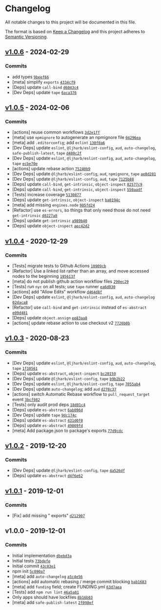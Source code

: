 # Changelog

All notable changes to this project will be documented in this file.

The format is based on [Keep a Changelog](https://keepachangelog.com/en/1.0.0/)
and this project adheres to [Semantic Versioning](https://semver.org/spec/v2.0.0.html).

## [v1.0.6](https://github.com/ljharb/side-channel/compare/v1.0.5...v1.0.6) - 2024-02-29

### Commits

- add types [`9beef66`](https://github.com/ljharb/side-channel/commit/9beef6643e6d717ea57bedabf86448123a7dd9e9)
- [meta]
	simplify `exports` [`4334cf9`](https://github.com/ljharb/side-channel/commit/4334cf9df654151504c383b62a2f9ebdc8d9d5ac)
- [Deps]
	update `call-bind` [`d6043c4`](https://github.com/ljharb/side-channel/commit/d6043c4d8f4d7be9037dd0f0419c7a2e0e39ec6a)
- [Dev Deps]
	update `tape` [`6aca376`](https://github.com/ljharb/side-channel/commit/6aca3761868dc8cd5ff7fd9799bf6b95e09a6eb0)

## [v1.0.5](https://github.com/ljharb/side-channel/compare/v1.0.4...v1.0.5) - 2024-02-06

### Commits

- [actions] reuse common
	workflows [`3d2e1ff`](https://github.com/ljharb/side-channel/commit/3d2e1ffd16dd6eaaf3e40ff57951f840d2d63c04)
- [meta] use `npmignore` to autogenerate an npmignore
	file [`04296ea`](https://github.com/ljharb/side-channel/commit/04296ea17d1544b0a5d20fd5bfb31aa4f6513eb9)
- [meta] add `.editorconfig`;
	add `eclint` [`130f0a6`](https://github.com/ljharb/side-channel/commit/130f0a6adbc04d385c7456a601d38344dce3d6a9)
- [Dev Deps]
	update `eslint`, `@ljharb/eslint-config`, `aud`, `auto-changelog`, `safe-publish-latest`, `tape` [`d480c2f`](https://github.com/ljharb/side-channel/commit/d480c2fbe757489ae9b4275491ffbcc3ac4725e9)
- [Dev Deps]
	update `eslint`, `@ljharb/eslint-config`, `aud`, `auto-changelog`, `tape` [`ecbe70e`](https://github.com/ljharb/side-channel/commit/ecbe70e53a418234081a77971fec1fdfae20c841)
- [actions] update rebase
	action [`75240b9`](https://github.com/ljharb/side-channel/commit/75240b9963b816e8846400d2287cb68f88c7fba7)
- [Dev Deps]
	update `@ljharb/eslint-config`, `aud`, `npmignore`, `tape` [`ae8d281`](https://github.com/ljharb/side-channel/commit/ae8d281572430099109870fd9430d2ca3f320b8d)
- [Dev Deps]
	update `@ljharb/eslint-config`, `aud`, `tape` [`7125b88`](https://github.com/ljharb/side-channel/commit/7125b885fd0eacad4fee9b073b72d14065ece278)
- [Deps]
	update `call-bind`, `get-intrinsic`, `object-inspect` [`82577c9`](https://github.com/ljharb/side-channel/commit/82577c9796304519139a570f82a317211b5f3b86)
- [Deps]
	update `call-bind`, `get-intrinsic`, `object-inspect` [`550aadf`](https://github.com/ljharb/side-channel/commit/550aadf20475a6081fd70304cc54f77259a5c8a8)
- [Tests] increase
	coverage [`5130877`](https://github.com/ljharb/side-channel/commit/5130877a7b27c862e64e6d1c12a178b28808859d)
- [Deps]
	update `get-intrinsic`, `object-inspect` [`ba0194c`](https://github.com/ljharb/side-channel/commit/ba0194c505b1a8a0427be14cadd5b8a46d4d01b8)
- [meta] add
	missing `engines.node` [`985fd24`](https://github.com/ljharb/side-channel/commit/985fd249663cb06617a693a94fe08cad12f5cb70)
- [Refactor] use `es-errors`, so things that only need those do not
	need `get-intrinsic` [`40227a8`](https://github.com/ljharb/side-channel/commit/40227a87b01709ad2c0eebf87eb4223a800099b9)
- [Deps]
	update `get-intrinsic` [`a989b40`](https://github.com/ljharb/side-channel/commit/a989b4024958737ae7be9fbffdeff2078f33a0fd)
- [Deps]
	update `object-inspect` [`aec42d2`](https://github.com/ljharb/side-channel/commit/aec42d2ec541a31aaa02475692c87d489237d9a3)

## [v1.0.4](https://github.com/ljharb/side-channel/compare/v1.0.3...v1.0.4) - 2020-12-29

### Commits

- [Tests] migrate tests to Github
	Actions [`10909cb`](https://github.com/ljharb/side-channel/commit/10909cbf8ce9c0bf96f604cf13d7ffd5a22c2d40)
- [Refactor] Use a linked list rather than an array, and move accessed nodes to the
	beginning [`195613f`](https://github.com/ljharb/side-channel/commit/195613f28b5c1e6072ef0b61b5beebaf2b6a304e)
- [meta] do not publish github action workflow
	files [`290ec29`](https://github.com/ljharb/side-channel/commit/290ec29cd21a60585145b4a7237ec55228c52c27)
- [Tests] run `nyc` on all tests; use `tape`
	runner [`ea6d030`](https://github.com/ljharb/side-channel/commit/ea6d030ff3fe6be2eca39e859d644c51ecd88869)
- [actions] add "Allow Edits"
	workflow [`d464d8f`](https://github.com/ljharb/side-channel/commit/d464d8fe52b5eddf1504a0ed97f0941a90f32c15)
- [Dev Deps]
	update `eslint`, `@ljharb/eslint-config`, `aud`, `auto-changelog` [`02daca8`](https://github.com/ljharb/side-channel/commit/02daca87c6809821c97be468d1afa2f5ef447383)
- [Refactor] use `call-bind` and `get-intrinsic` instead
	of `es-abstract` [`e09d481`](https://github.com/ljharb/side-channel/commit/e09d481528452ebafa5cdeae1af665c35aa2deee)
- [Deps]
	update `object.assign` [`ee83aa8`](https://github.com/ljharb/side-channel/commit/ee83aa81df313b5e46319a63adb05cf0c179079a)
- [actions] update rebase action to use checkout
	v2 [`7726b0b`](https://github.com/ljharb/side-channel/commit/7726b0b058b632fccea709f58960871defaaa9d7)

## [v1.0.3](https://github.com/ljharb/side-channel/compare/v1.0.2...v1.0.3) - 2020-08-23

### Commits

- [Dev Deps]
	update `eslint`, `@ljharb/eslint-config`, `aud`, `auto-changelog`, `tape` [`1f10561`](https://github.com/ljharb/side-channel/commit/1f105611ef3acf32dec8032ae5c0baa5e56bb868)
- [Deps]
	update `es-abstract`, `object-inspect` [`bc20159`](https://github.com/ljharb/side-channel/commit/bc201597949a505e37cef9eaf24c7010831e6f03)
- [Dev Deps]
	update `@ljharb/eslint-config`, `tape` [`b9b2b22`](https://github.com/ljharb/side-channel/commit/b9b2b225f9e0ea72a6ec2b89348f0bd690bc9ed1)
- [Dev Deps]
	update `eslint`, `@ljharb/eslint-config`, `tape` [`7055ab4`](https://github.com/ljharb/side-channel/commit/7055ab4de0860606efd2003674a74f1fe6ebc07e)
- [Dev Deps] update `auto-changelog`;
	add `aud` [`d278c37`](https://github.com/ljharb/side-channel/commit/d278c37d08227be4f84aa769fcd919e73feeba40)
- [actions] switch Automatic Rebase workflow to `pull_request_target`
	event [`3bcf982`](https://github.com/ljharb/side-channel/commit/3bcf982faa122745b39c33ce83d32fdf003741c6)
- [Tests] only audit prod
	deps [`18d01c4`](https://github.com/ljharb/side-channel/commit/18d01c4015b82a3d75044c4d5ba7917b2eac01ec)
- [Deps]
	update `es-abstract` [`6ab096d`](https://github.com/ljharb/side-channel/commit/6ab096d9de2b482cf5e0717e34e212f5b2b9bc9a)
- [Dev Deps]
	update `tape` [`9dc174c`](https://github.com/ljharb/side-channel/commit/9dc174cc651dfd300b4b72da936a0a7eda5f9452)
- [Deps]
	update `es-abstract` [`431d0f0`](https://github.com/ljharb/side-channel/commit/431d0f0ff11fbd2ae6f3115582a356d3a1cfce82)
- [Deps]
	update `es-abstract` [`49869fd`](https://github.com/ljharb/side-channel/commit/49869fd323bf4453f0ba515c0fb265cf5ab7b932)
- [meta] Add package.json to package's
	exports [`77d9cdc`](https://github.com/ljharb/side-channel/commit/77d9cdceb2a9e47700074f2ae0c0a202e7dac0d4)

## [v1.0.2](https://github.com/ljharb/side-channel/compare/v1.0.1...v1.0.2) - 2019-12-20

### Commits

- [Dev Deps]
	update `@ljharb/eslint-config`, `tape` [`4a526df`](https://github.com/ljharb/side-channel/commit/4a526df44e4701566ed001ec78546193f818b082)
- [Deps]
	update `es-abstract` [`d4f6e62`](https://github.com/ljharb/side-channel/commit/d4f6e629b6fb93a07415db7f30d3c90fd7f264fe)

## [v1.0.1](https://github.com/ljharb/side-channel/compare/v1.0.0...v1.0.1) - 2019-12-01

### Commits

- [Fix] add missing "
	exports" [`d212907`](https://github.com/ljharb/side-channel/commit/d2129073abf0701a5343bf28aa2145617604dc2e)

## v1.0.0 - 2019-12-01

### Commits

- Initial
	implementation [`dbebd3a`](https://github.com/ljharb/side-channel/commit/dbebd3a4b5ed64242f9a6810efe7c4214cd8cde4)
- Initial tests [`73bdefe`](https://github.com/ljharb/side-channel/commit/73bdefe568c9076cf8c0b8719bc2141aec0e19b8)
- Initial commit [`43c03e1`](https://github.com/ljharb/side-channel/commit/43c03e1c2849ec50a87b7a5cd76238a62b0b8770)
- npm init [`5c090a7`](https://github.com/ljharb/side-channel/commit/5c090a765d66a5527d9889b89aeff78dee91348c)
- [meta]
	add `auto-changelog` [`a5c4e56`](https://github.com/ljharb/side-channel/commit/a5c4e5675ec02d5eb4d84b4243aeea2a1d38fbec)
- [actions] add automatic rebasing / merge commit
	blocking [`bab1683`](https://github.com/ljharb/side-channel/commit/bab1683d8f9754b086e94397699fdc645e0d7077)
- [meta] add `funding` field; create
	FUNDING.yml [`63d7aea`](https://github.com/ljharb/side-channel/commit/63d7aeaf34f5650650ae97ca4b9fae685bd0937c)
- [Tests]
	add `npm run lint` [`46a5a81`](https://github.com/ljharb/side-channel/commit/46a5a81705cd2664f83df232c01dbbf2ee952885)
- Only apps should have
	lockfiles [`8b16b03`](https://github.com/ljharb/side-channel/commit/8b16b0305f00895d90c4e2e5773c854cfea0e448)
- [meta]
	add `safe-publish-latest` [`2f098ef`](https://github.com/ljharb/side-channel/commit/2f098ef092a39399cfe548b19a1fc03c2fd2f490)
